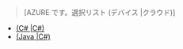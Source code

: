 > [AZURE です。選択リスト (デバイス |クラウド)]
- [(C# |C#)](../articles/iot-hub-csharp-csharp-getstarted.md)
- [(Java |C#)](../articles/iot-hub-java-csharp-getstarted.md)
